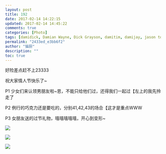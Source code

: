 ```yaml
---
layout: post
title: 192
date: 2017-02-14 14:22:15
updated: 2017-02-14 14:45:22
comments: true
categories: [Photo]
tags: [damidick, Damian Wayne, Dick Grayson, damitim, damijay, jason todd, tim drake, batfamily]
permalink: "2433ed_e3bb6f2"
author: "猫厨"
description: ""
toc: true
---
```


<p>好险差点赶不上23333</p> 
<p>祝大家情人节快乐了~</p> 
<p>P1 少女们来认领男朋友啦~恩，不能只给他们过，还得我们一起过【左上的我先拎走了</p> 
<p>P2&nbsp;例行的巧克力还是要吃的，分别41,42,43的场合【这才是重点WWW</p> 
<p>P3&nbsp;女朋友送的过节礼物，嘻嘻嘻嘻嘻，开心到变形~</p>

![](/img/img_cVZNdzJtQk9JV2Zqb2Q2TWx4bkpkVWtQYk92UVFuSmM1TWRYZU10K0lCTDV0NkNhQjUvaGh3PT0.jpg)

![](/img/img_cVZNdzJtQk9JV2NFRW12ekJCdWlaU2FybXY0ekRhbHZNTjBKa2NyZnVuOUl0bE12YlpJU2h3PT0.jpg)

![](/img/img_cVZNdzJtQk9JV2VCY0pGUnlVMC9ZRXptUnFsYWlDcTBQaEQxNG54LzFLVThyNDBNbkFwbEhRPT0.jpg)